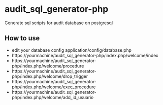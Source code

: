 # audit_sql_generator-php
Generate sql scripts for audit database on postgresql

## How to use ##
* edit your database config application/config/database.php
* https://yourmachine/audit_sql_generator-php/index.php/welcome/index
* https://yourmachine/audit_sql_generator-php/index.php/welcome/procedure
* https://yourmachine/audit_sql_generator-php/index.php/welcome/drop_trigger
* https://yourmachine/audit_sql_generator-php/index.php/welcome/exec_procedure
* https://yourmachine/audit_sql_generator-php/index.php/welcome/add_id_usuario



